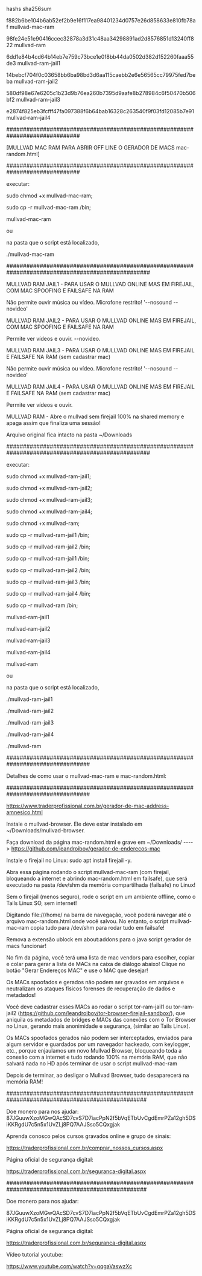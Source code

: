 hashs sha256sum

f882b6be104b6ab52ef2b9e16f117ea98401234d0757e26d858633e810fb78af  mullvad-mac-ram

98fe24e51e90416ccec32878a3d31c48aa34298891ad2d8576851d13240ff822  mullvad-ram

6dd1e84b4cd64b14eb7e759c73bce1e0f8bb44da0502d382d152260faaa55de3  mullvad-ram-jail1

14bebcf704f0c03658bb6ba98bd3d6aa115caebb2e6e56565cc79975fed7beba  mullvad-ram-jail2

580df98e67e6205c1b23d9b76ea260b7395d9aafe8b278984c6f50470b506bf2  mullvad-ram-jail3

e2874f825eb3fcfff47fa097388f6b64bab16328c263540f9f03fd12085b7e91  mullvad-ram-jail4

##############################################################################

[MULLVAD MAC RAM PARA ABRIR OFF LINE O GERADOR DE MACS mac-random.html]

##############################################################################

executar:

sudo chmod +x mullvad-mac-ram;

sudo cp -r mullvad-mac-ram /bin;

mullvad-mac-ram

ou

na pasta que o script está localizado,


./mullvad-mac-ram



###################################################################################################


MULLVAD RAM JAIL1 - PARA USAR O MULLVAD ONLINE MAS EM FIREJAIL, COM MAC SPOOFING E FAILSAFE NA RAM


Não permite ouvir música ou vídeo. Microfone restrito! '--nosound --novideo'


MULLVAD RAM JAIL2 - PARA USAR O MULLVAD ONLINE MAS EM FIREJAIL, COM MAC SPOOFING E FAILSAFE NA RAM


Permite ver vídeos e ouvir. --novideo.


MULLVAD RAM JAIL3 - PARA USAR O MULLVAD ONLINE MAS EM FIREJAIL E FAILSAFE NA RAM (sem cadastrar mac)


Não permite ouvir música ou vídeo. Microfone restrito! '--nosound --novideo'


MULLVAD RAM JAIL4 - PARA USAR O MULLVAD ONLINE MAS EM FIREJAIL E FAILSAFE NA RAM (sem cadastrar mac)


Permite ver vídeos e ouvir.


MULLVAD RAM - Abre o mullvad sem firejail 100% na shared memory e apaga assim que finaliza uma sessão!

Arquivo original fica intacto na pasta ~/Downloads


###################################################################################################


executar:


sudo chmod +x mullvad-ram-jail1;


sudo chmod +x mullvad-ram-jail2;


sudo chmod +x mullvad-ram-jail3;


sudo chmod +x mullvad-ram-jail4;


sudo chmod +x mullvad-ram;


sudo cp -r mullvad-ram-jail1 /bin;


sudo cp -r mullvad-ram-jail2 /bin;


sudo cp -r mullvad-ram-jail1 /bin;


sudo cp -r mullvad-ram-jail2 /bin;


sudo cp -r mullvad-ram-jail3 /bin;


sudo cp -r mullvad-ram-jail4 /bin;


sudo cp -r mullvad-ram /bin;


mullvad-ram-jail1


mullvad-ram-jail2


mullvad-ram-jail3


mullvad-ram-jail4


mullvad-ram


ou


na pasta que o script está localizado,


./mullvad-ram-jail1


./mullvad-ram-jail2


./mullvad-ram-jail3


./mullvad-ram-jail4


./mullvad-ram


#################################################################################


Detalhes de como usar o mullvad-mac-ram e mac-random.html:


#################################################################################


https://www.traderprofissional.com.br/gerador-de-mac-address-amnesico.html


Instale o mullvad-browser. Ele deve estar instalado em ~/Downloads/mullvad-browser.


Faça download da página mac-random.html e grave em ~/Downloads/ ----> https://github.com/leandroibov/gerador-de-enderecos-mac


Instale o firejail no Linux: sudo apt install firejail -y.


Abra essa página rodando o script mullvad-mac-ram (com firejail, bloqueando a internet e abrindo mac-random.html em failsafe), que será executado na pasta /dev/shm da memória compartilhada (failsafe) no Linux!


Sem o firejail (menos seguro), rode o script em um ambiente offline, como o Tails Linux SO, sem internet!


Digitando file:///home/ na barra de navegação, você poderá navegar até o arquivo mac-random.html onde você salvou. No entanto, o script mullvad-mac-ram copia tudo para /dev/shm para rodar tudo em failsafe!


Remova a extensão ublock em about:addons para o java script gerador de macs funcionar!



No fim da página, você terá uma lista de mac vendors para escolher, copiar e colar para gerar a lista de MACs na caixa de diálogo abaixo! Clique no botão "Gerar Endereços MAC" e use o MAC que desejar!



Os MACs spoofados e gerados não podem ser gravados em arquivos e neutralizam os ataques físicos forenses de recuperação de dados e metadados!


Você deve cadastrar esses MACs ao rodar o script tor-ram-jail1 ou tor-ram-jail2 (https://github.com/leandroibov/tor-browser-firejail-sandbox/), que aniquila os metadados de bridges e MACs das conexões com o Tor Browser no Linux, gerando mais anonimidade e segurança, (similar ao Tails Linux).


Os MACs spoofados gerados não podem ser interceptados, enviados para algum servidor e guardados por um navegador hackeado, com keylogger, etc., porque enjaulamos um novo Mullvad Browser, bloqueando toda a conexão com a internet e tudo rodando 100% na memória RAM, que não salvará nada no HD após terminar de usar o script mullvad-mac-ram



Depois de terminar, ao desligar o Mullvad Browser, tudo desaparecerá na memória RAM!



##################################################################################################

Doe monero para nos ajudar: 87JGuuwXzoMGwQAcSD7cvS7D7iacPpN2f5bVqETbUvCgdEmrPZa12gh5DSiKKRgdU7c5n5x1UvZLj8PQ7AAJSso5CQxgjak

Aprenda conosco pelos cursos gravados online e grupo de sinais:

https://traderprofissional.com.br/comprar_nossos_cursos.aspx 

Página oficial de segurança digital:

https://traderprofissional.com.br/seguranca-digital.aspx


##################################################################################################


Doe monero para nos ajudar: 

87JGuuwXzoMGwQAcSD7cvS7D7iacPpN2f5bVqETbUvCgdEmrPZa12gh5DSiKKRgdU7c5n5x1UvZLj8PQ7AAJSso5CQxgjak


Página oficial de segurança digital:


https://traderprofissional.com.br/seguranca-digital.aspx


Vídeo tutorial youtube: 


https://www.youtube.com/watch?v=qqgaVaswzXc







